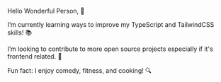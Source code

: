 Hello Wonderful Person, 🙂


I’m currently learning ways to improve my TypeScript and TailwindCSS skills! 📚


I’m looking to contribute to more open source projects especially if it's frontend related.  🌳


Fun fact: I enjoy comedy, fitness, and cooking! 🔍



